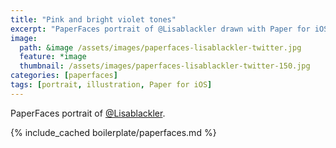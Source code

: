 ```yaml
---
title: "Pink and bright violet tones"
excerpt: "PaperFaces portrait of @Lisablackler drawn with Paper for iOS on an iPad."
image: 
  path: &image /assets/images/paperfaces-lisablackler-twitter.jpg 
  feature: *image
  thumbnail: /assets/images/paperfaces-lisablackler-twitter-150.jpg
categories: [paperfaces]
tags: [portrait, illustration, Paper for iOS]
---
```


PaperFaces portrait of [@Lisablackler](https://twitter.com/Lisablackler).

{% include_cached boilerplate/paperfaces.md %}
